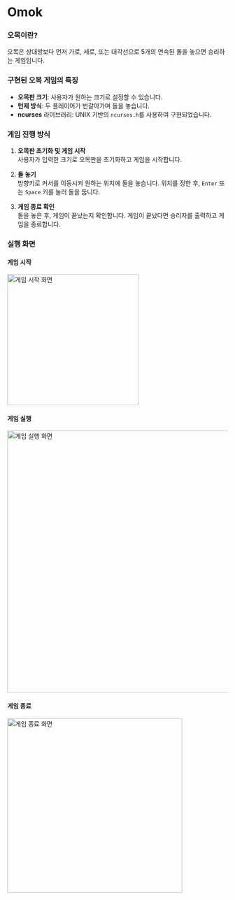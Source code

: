 # Omok

### 오목이란?
오목은 상대방보다 먼저 가로, 세로, 또는 대각선으로 5개의 연속된 돌을 놓으면 승리하는 게임입니다.

### 구현된 오목 게임의 특징
- **오목판 크기**: 사용자가 원하는 크기로 설정할 수 있습니다.
- **턴제 방식**: 두 플레이어가 번갈아가며 돌을 놓습니다.
- **ncurses** 라이브러리: UNIX 기반의 `ncurses.h`를 사용하여 구현되었습니다.

### 게임 진행 방식
1. **오목판 초기화 및 게임 시작**  
   사용자가 입력한 크기로 오목판을 초기화하고 게임을 시작합니다.

2. **돌 놓기**  
   방향키로 커서를 이동시켜 원하는 위치에 돌을 놓습니다. 위치를 정한 후, `Enter` 또는 `Space` 키를 눌러 돌을 둡니다.

3. **게임 종료 확인**  
   돌을 놓은 후, 게임이 끝났는지 확인합니다. 게임이 끝났다면 승리자를 출력하고 게임을 종료합니다.

### 실행 화면
#### 게임 시작
<img width="300" alt="게임 시작 화면" src="https://github.com/user-attachments/assets/53498ec1-33cf-4d4b-8c09-f1eeb5944539">

#### 게임 실행
<img width="600" alt="게임 실행 화면" src="https://github.com/user-attachments/assets/bffa9942-361d-4828-ac22-e8aacdfa1cc7">

#### 게임 종료
<img width="400" alt="게임 종료 화면" src="https://github.com/user-attachments/assets/7b9b9177-382e-48a5-a848-e235636b5757">
